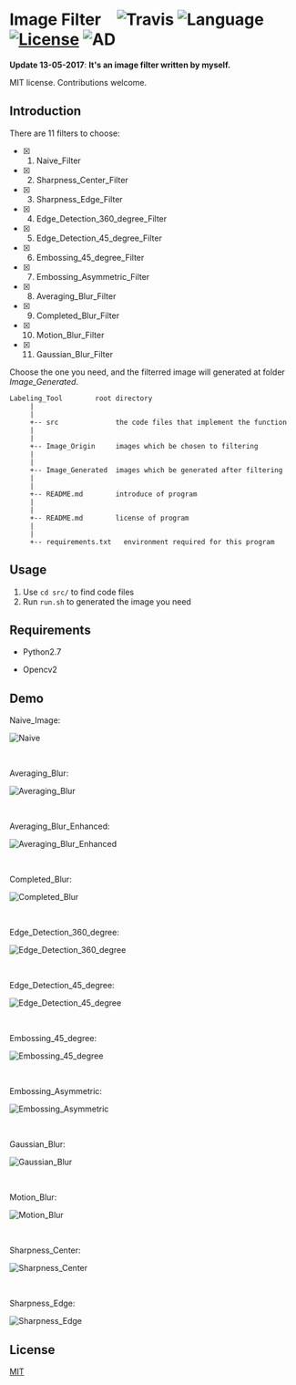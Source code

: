 # Image Filter　![Travis](https://img.shields.io/travis/rust-lang/rust.svg) ![Language](https://img.shields.io/badge/language-Python-orange.svg) [![License](https://img.shields.io/badge/license-MIT-blue.svg)](./LICENSE.md) ![AD](https://img.shields.io/badge/东半球最好的-图像滤波器-pink.svg)
 
__Update 13-05-2017__:   __It's an image filter written by myself.__

MIT license. Contributions welcome.

## Introduction


There are 11 filters to choose:

- [x] 1. Naive_Filter
- [x] 2. Sharpness_Center_Filter
- [x] 3. Sharpness_Edge_Filter
- [x] 4. Edge_Detection_360_degree_Filter
- [x] 5. Edge_Detection_45_degree_Filter
- [x] 6. Embossing_45_degree_Filter
- [x] 7. Embossing_Asymmetric_Filter
- [x] 8. Averaging_Blur_Filter
- [x] 9. Completed_Blur_Filter
- [x] 10. Motion_Blur_Filter
- [x] 11. Gaussian_Blur_Filter

Choose the one you need, and the filterred image will generated at folder *Image_Generated*.


	Labeling_Tool        root directory
	     |
	     |
	     +-- src              the code files that implement the function
	     |
	     |
	     +-- Image_Origin     images which be chosen to filtering
	     |
	     |
	     +-- Image_Generated  images which be generated after filtering
	     |
	     |
	     +-- README.md        introduce of program
	     |
	     |
	     +-- README.md        license of program
	     |
	     |
	     +-- requirements.txt   environment required for this program
      

## Usage 

1. Use ```cd src/``` to find code files 
2. Run ```run.sh``` to generated the image you need

## Requirements

   * Python2.7

   * Opencv2

## Demo


Naive_Image:

![Naive](https://github.com/JNingWei/Image-Filter/blob/master/Image_Generated/Naive.jpg)

<br>

Averaging_Blur:

![Averaging_Blur](https://github.com/JNingWei/Image-Filter/blob/master/Image_Generated/Averaging_Blur.jpg)

<br>

Averaging_Blur_Enhanced:

![Averaging_Blur_Enhanced](https://github.com/JNingWei/Image-Filter/blob/master/Image_Generated/Averaging_Blur_Enhanced.jpg)

<br>

Completed_Blur:

![Completed_Blur](https://github.com/JNingWei/Image-Filter/blob/master/Image_Generated/Completed_Blur.jpg)

<br>

Edge_Detection_360_degree:

![Edge_Detection_360_degree](https://github.com/JNingWei/Image-Filter/blob/master/Image_Generated/Edge_Detection_360_degree.jpg)

<br>

Edge_Detection_45_degree:

![Edge_Detection_45_degree](https://github.com/JNingWei/Image-Filter/blob/master/Image_Generated/Edge_Detection_45_degree.jpg)

<br>

Embossing_45_degree:

![Embossing_45_degree](https://github.com/JNingWei/Image-Filter/blob/master/Image_Generated/Embossing_45_degree.jpg)

<br>

Embossing_Asymmetric:

![Embossing_Asymmetric](https://github.com/JNingWei/Image-Filter/blob/master/Image_Generated/Embossing_Asymmetric.jpg)

<br>

Gaussian_Blur:

![Gaussian_Blur](https://github.com/JNingWei/Image-Filter/blob/master/Image_Generated/Gaussian_Blur.jpg)

<br>

Motion_Blur:

![Motion_Blur](https://github.com/JNingWei/Image-Filter/blob/master/Image_Generated/Motion_Blur.jpg)

<br>

Sharpness_Center:

![Sharpness_Center](https://github.com/JNingWei/Image-Filter/blob/master/Image_Generated/Sharpness_Center.jpg)

<br>

Sharpness_Edge:

![Sharpness_Edge](https://github.com/JNingWei/Image-Filter/blob/master/Image_Generated/Sharpness_Edge.jpg)

## License

[MIT](https://github.com/JNingWei/Image-Filter/blob/master/LICENSE.md)
